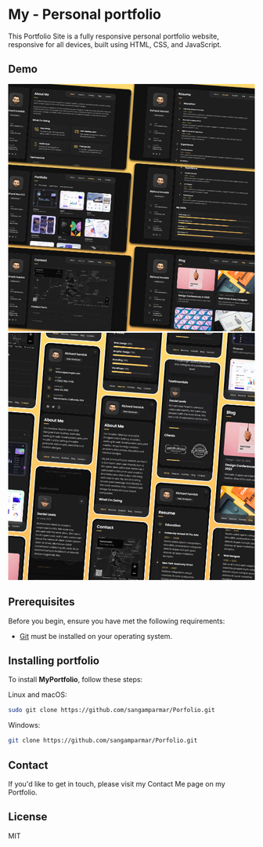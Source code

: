 # My - Personal portfolio


This Portfolio Site is a fully responsive personal portfolio website, responsive for all devices, built using HTML, CSS, and JavaScript.

## Demo

![vCard Desktop Demo](./website-demo-image/desktop.png "Desktop Demo")
![vCard Mobile Demo](./website-demo-image/mobile.png "Mobile Demo")

## Prerequisites

Before you begin, ensure you have met the following requirements:

* [Git](https://git-scm.com/downloads "Download Git") must be installed on your operating system.

## Installing portfolio

To install **MyPortfolio**, follow these steps:

Linux and macOS:

```bash
sudo git clone https://github.com/sangamparmar/Porfolio.git
```

Windows:

```bash
git clone https://github.com/sangamparmar/Porfolio.git
```

## Contact

If you'd like to get in touch, please visit my Contact Me page on my Portfolio.

## License

MIT
